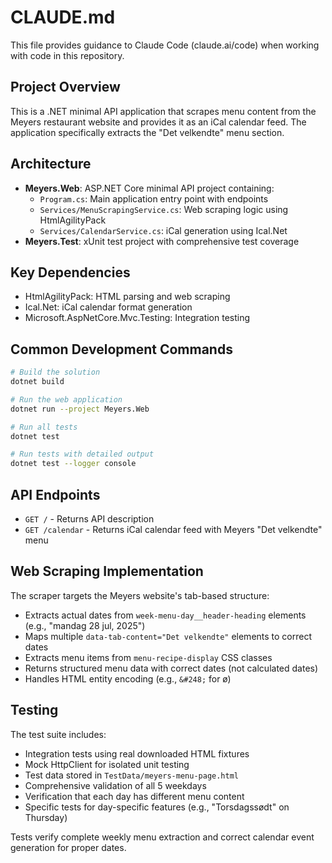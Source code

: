 # CLAUDE.md

This file provides guidance to Claude Code (claude.ai/code) when working with code in this repository.

## Project Overview

This is a .NET minimal API application that scrapes menu content from the Meyers restaurant website and provides it as an iCal calendar feed. The application specifically extracts the "Det velkendte" menu section.

## Architecture

- **Meyers.Web**: ASP.NET Core minimal API project containing:
  - `Program.cs`: Main application entry point with endpoints
  - `Services/MenuScrapingService.cs`: Web scraping logic using HtmlAgilityPack
  - `Services/CalendarService.cs`: iCal generation using Ical.Net
- **Meyers.Test**: xUnit test project with comprehensive test coverage

## Key Dependencies

- HtmlAgilityPack: HTML parsing and web scraping
- Ical.Net: iCal calendar format generation
- Microsoft.AspNetCore.Mvc.Testing: Integration testing

## Common Development Commands

```bash
# Build the solution
dotnet build

# Run the web application
dotnet run --project Meyers.Web

# Run all tests
dotnet test

# Run tests with detailed output
dotnet test --logger console
```

## API Endpoints

- `GET /` - Returns API description
- `GET /calendar` - Returns iCal calendar feed with Meyers "Det velkendte" menu

## Web Scraping Implementation

The scraper targets the Meyers website's tab-based structure:
- Extracts actual dates from `week-menu-day__header-heading` elements (e.g., "mandag 28 jul, 2025")
- Maps multiple `data-tab-content="Det velkendte"` elements to correct dates
- Extracts menu items from `menu-recipe-display` CSS classes
- Returns structured menu data with correct dates (not calculated dates)
- Handles HTML entity encoding (e.g., `&#248;` for ø)

## Testing

The test suite includes:
- Integration tests using real downloaded HTML fixtures
- Mock HttpClient for isolated unit testing  
- Test data stored in `TestData/meyers-menu-page.html`
- Comprehensive validation of all 5 weekdays
- Verification that each day has different menu content
- Specific tests for day-specific features (e.g., "Torsdagssødt" on Thursday)

Tests verify complete weekly menu extraction and correct calendar event generation for proper dates.